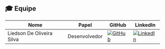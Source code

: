 

## 🎓 Equipe
| Nome                          | Papel         | GitHub                                                                                                                         | LinkedIn          |
| ----------------------------- | ------------- |------------------------------------------------------------------------------------------------------------------------------- | ----------------- |
| Liedson De Oliveira Silva     | Desenvolvedor |[![GitHub](https://img.shields.io/badge/GitHub-black?style=flat&logo=github&logoColor=white)](https://github.com/liedson-silva) | [![LinkedIn](https://img.shields.io/badge/LinkedIn-blue?style=flat&logo=linkedin&logoColor=white)](https://linkedin.com/in/liedson-silva-20b78b295) |
